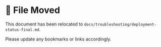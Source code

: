# 📄 File Moved

This document has been relocated to `docs/troubleshooting/deployment-status-final.md`.

Please update any bookmarks or links accordingly. 